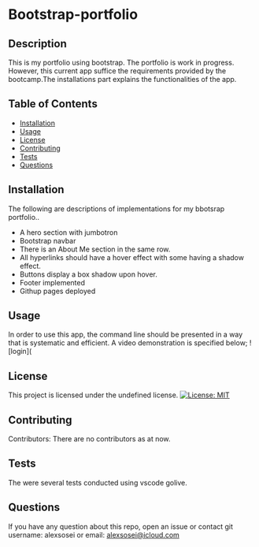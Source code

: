 # Bootstrap-portfolio

  ## Description
  This is my portfolio using bootstrap. The portfolio is work in progress. However, this current app suffice the requirements provided by the bootcamp.The installations part explains the functionalities of the app.
  ## Table of Contents
  * [Installation](#installation)
  * [Usage](#usage)
  * [License](#license)
  * [Contributing](#contributing)
  * [Tests](#tests)
  * [Questions](#questions)
  ## Installation
  The following are descriptions of implementations for my bbotsrap portfolio..
  * A hero section with jumbotron
  * Bootstrap navbar
  * There is an About Me section in the same row.
  * All hyperlinks should have a hover effect with some having a shadow effect.
  * Buttons display a box shadow upon hover.
  * Footer implemented
  * Githup pages deployed
  ## Usage 
  In order to use this app, the command line should be presented in a way that is systematic and efficient. A video demonstration is specified below;
  ![login](
  ## License
  This project is licensed under the undefined license.
  [![License: MIT](https://img.shields.io/badge/License-MIT-yellow.svg)](https://opensource.org/licenses/MIT)
  ## Contributing
  Contributors: There are no contributors as at now.
  ## Tests
  The were several tests conducted using vscode golive.
  ## Questions
  If you have any question about this repo, open an issue or contact git username: alexsosei or email: alexsosei@icloud.com
